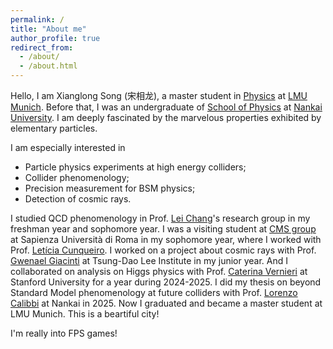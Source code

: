```yaml
---
permalink: /
title: "About me"
author_profile: true
redirect_from: 
  - /about/
  - /about.html
---
```


Hello, I am Xianglong Song (宋相龙), a master student in [Physics](https://www.physik.lmu.de/en/) at [LMU Munich](https://www.lmu.de/de/index.html). Before that, I was an undergraduate of [School of Physics](https://physics.nankai.edu.cn/wlxyen/main.htm) at [Nankai University](https://en.nankai.edu.cn). I am deeply fascinated by the marvelous
properties exhibited by elementary particles.

I am especially interested in

- Particle physics experiments at high energy colliders;
- Collider phenomenology;
- Precision measurement for BSM physics;
- Detection of cosmic rays.

I studied QCD phenomenology in Prof. [Lei Chang](https://inspirehep.net/authors/1029609)'s research group in my freshman year and sophomore year. I was a visiting student at [CMS group](https://www.roma1.infn.it/en/ricerca/csn1/cms.html) at Sapienza Università di Roma in my sophomore year, where I worked with Prof. [Letícia Cunqueiro](https://corsidilaurea.uniroma1.it/en/users/leticiacunqueiromendezuniroma1it). I worked on a project about cosmic rays with Prof. [Gwenael Giacinti](https://tdli.sjtu.edu.cn/EN/people/t-d-lee-fellows/128/GwenaelGiacinti) at Tsung-Dao Lee Institute in my junior year. And I collaborated on analysis on Higgs physics with Prof. [Caterina Vernieri](https://profiles.stanford.edu/caterina-vernieri) at Stanford University for a year during 2024-2025. I did my thesis on beyond Standard Model phenomenology at future colliders with Prof. [Lorenzo Calibbi](https://inspirehep.net/authors/1034527) at Nankai in 2025. Now I graduated and became a master student at LMU Munich. This is a beartiful city!

I'm really into FPS games!